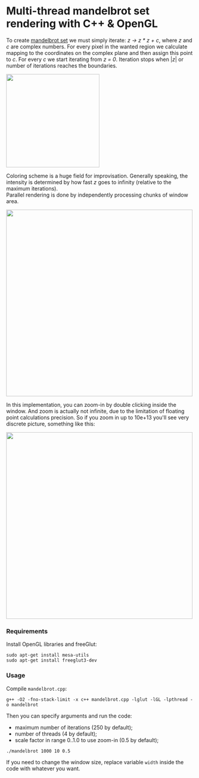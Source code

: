 # Multi-thread mandelbrot set rendering with C++ &amp; OpenGL  

To create [mandelbrot set](https://en.wikipedia.org/wiki/Mandelbrot_set) we must simply iterate: *z -> z * z + c*, where *z* and *c* are complex numbers. 
For every pixel in the wanted region we calculate mapping to the coordinates on the complex plane and then assign this point to *c*. For every *c* we start iterating from *z = 0*. Iteration stops when |*z*| or number of iterations reaches the boundaries.  

<img src="https://github.com/gasparian/mandelbrot_cpp/blob/master/pics/complex_plane.png" height=250>  

Coloring scheme is a huge field for improvisation. Generally speaking, the intensity is determined by how fast *z* goes to infinity (relative to the maximum iterations).  
Parallel rendering is done by independently processing chunks of window area.  

<img src="https://github.com/gasparian/mandelbrot_cpp/blob/master/pics/animation.gif" height=500>  

In this implementation, you can zoom-in by double clicking inside the window. And zoom is actually not infinite, due to the limitation of floating point calculations precision. So if you zoom in up to 10e+13 you'll see very discrete picture, something like this:  

<img src="https://github.com/gasparian/mandelbrot_cpp/blob/master/pics/animation.gif" height=500>  

### Requirements
Install OpenGL libraries and freeGlut:
```
sudo apt-get install mesa-utils
sudo apt-get install freeglut3-dev
```

### Usage
Compile `mandelbrot.cpp`:
```
g++ -O2 -fno-stack-limit -x c++ mandelbrot.cpp -lglut -lGL -lpthread -o mandelbrot
```

Then you can specify arguments and run the code:
- maximum number of iterations (250 by default);  
- number of threads (4 by default);  
- scale factor in range 0..1.0 to use zoom-in (0.5 by default);  
```
./mandelbrot 1000 10 0.5
```  
If you need to change the window size, replace variable `width` inside the code with whatever you want.
